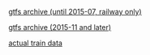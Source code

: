 
[gtfs archive (until 2015-07, railway only)](http://192.241.154.128/gtfs-data/)

[gtfs archive (2015-11 and later)](http://gtfs.otrain.org/static/archive/)

[actual train data](http://otrain.org/files/)



